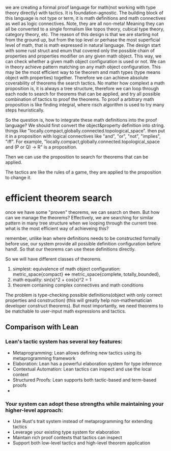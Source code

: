 we are creating a formal proof language for math(not working with type theory directly) with tactics. 
It is foundation-agnostic.
The building block of this language is not type or term, it is math definitions and math connectives as well as logic connectives. Note, they are all non-meta! Meaning they can all be converted to a single formalism like topos theory, cubical type theory, category theory, etc. 
The reason of this design is that we are starting not from the ground up, but from the top level or perhase the most superficial level of math, that is math expressed in natural language. The design start with some rust struct and enum that covered only the possible chain of properties and properties modifier on any given math object. 
This way, we can check whether a given math object configuration is used or not. We can in theory achieve pattern matching on any math object configuration. This may be the most efficient way to tie theorem and math types (type means object with properties) together. Therefore we can achieve absolute coverability of theorems the search tactics.
No matter how complext a math proposition is, it is always a tree structure, therefore we can loop through each node to search for theorems that can be applied, and try all possible combination of tactics to proof the theorems.
To proof a arbitrary math proposition is like finding integral, where risch algorithm is used to try many steps heuristically.

So the question is, how to integrate these math definitions into the proof language? We should first convert the object&property definition into string. things like "locally.compact,globally.connected.topological_space". then put it in a proposition with logical connectives like "and", "or", "not", "implies", "iff". For example, "locally.compact,globally.connected.topological_space and (P or Q) -> R" is a proposition.

Then we can use the proposition to search for theorems that can be applied.

The tactics are like the rules of a game, they are applied to the proposition to change it.

# efficient theorem search
once we have some "proven" theorems, we can search on them. But how can we manage the theorems? Effectively, we are searching for similar pattern in many tree structure when we looping through the current tree. what is the most efficient way of achieveing this?


remember, unlike lean where definitions needs to be constructed formally before use, our system provide all possible definition configuration before hand!. So that our theorems can use these definitions directly.

So we will have different classes of theorems.
1. simplest: equivalence of math object configuration: metric_space{compact} <=> metric_space{complete, totally_bounded}, 
2. math equality: sin(x)^2 + cos(x)^2 = 1
3. theorem containing complex connectives and math conditions

The problem is type-checking possible definitions(object with only correct properties and construction) (this will greatly help non-mathematician developer construct theorems).
But most importantly, we need theorems to be matchable to user-input math expressions and tactics.

## Comparison with Lean
### Lean's tactic system has several key features:
- Metaprogramming: Lean allows defining new tactics using its metaprogramming framework
- Elaboration: Lean has a powerful elaboration system for type inference
- Contextual Automation: Lean tactics can inspect and use the local context
- Structured Proofs: Lean supports both tactic-based and term-based proofs
- 
### Your system can adopt these strengths while maintaining your higher-level approach:
- Use Rust's trait system instead of metaprogramming for extending tactics
- Leverage your existing type system for elaboration
- Maintain rich proof contexts that tactics can inspect
- Support both low-level tactics and high-level theorem application